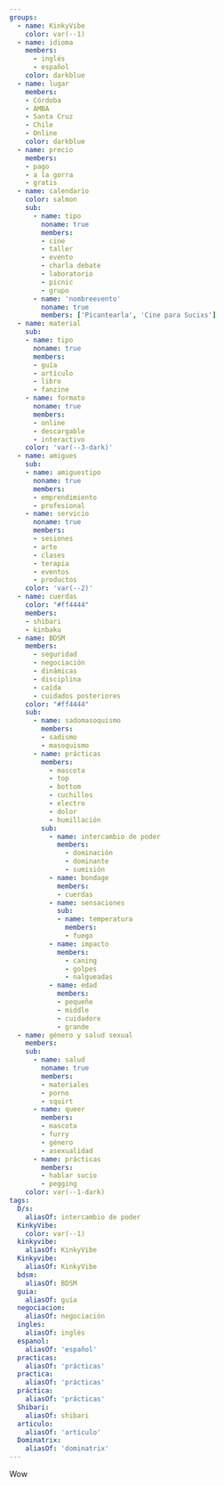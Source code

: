 ```yaml
---
groups:
  - name: KinkyVibe
    color: var(--1)
  - name: idioma
    members:
      - inglés
      - español
    color: darkblue
  - name: lugar
    members:
    - Córdoba
    - AMBA 
    - Santa Cruz
    - Chile
    - Online
    color: darkblue
  - name: precio
    members:
    - pago
    - a la gorra
    - gratis
  - name: calendario
    color: salmon
    sub:
      - name: tipo
        noname: true
        members: 
        - cine
        - taller
        - evento
        - charla debate
        - laboratorio
        - picnic
        - grupo
      - name: 'nombreevento'
        noname: true
        members: ['Picantearla', 'Cine para Sucixs']
  - name: material
    sub:
    - name: tipo
      noname: true
      members:  
      - guía
      - artículo
      - libro
      - fanzine
    - name: formato
      noname: true
      members:
      - online
      - descargable
      - interactivo
    color: 'var(--3-dark)'
  - name: amigues
    sub:
    - name: amiguestipo
      noname: true
      members: 
      - emprendimiento
      - profesional
    - name: servicio
      noname: true
      members:
      - sesiones 
      - arte
      - clases
      - terapia
      - eventos
      - productos
    color: 'var(--2)'
  - name: cuerdas
    color: "#ff4444"
    members:
    - shibari
    - kinbaku
  - name: BDSM
    members:
      - seguridad
      - negociación
      - dinámicas
      - disciplina
      - caída
      - cuidados posteriores
    color: "#ff4444"
    sub:
      - name: sadomasoquismo
        members: 
        - sadismo
        - masoquismo   
      - name: prácticas
        members:
          - mascota
          - top
          - bottom
          - cuchillos
          - electro
          - dolor
          - humillación
        sub:
          - name: intercambio de poder
            members:
              - dominación
              - dominante
              - sumisión
          - name: bondage
            members:
            - cuerdas 
          - name: sensaciones
            sub:
            - name: temperatura
              members: 
              - fuego
          - name: impacto
            members:
              - caning
              - golpes
              - nalgueadas
          - name: edad
            members: 
            - pequeñe
            - middle
            - cuidadore
            - grande 
  - name: género y salud sexual
    members:
    sub:
      - name: salud
        noname: true
        members:
        - materiales
        - porno
        - squirt
      - name: queer
        members: 
        - mascota
        - furry
        - género
        - asexualidad
      - name: prácticas
        members:
        - hablar sucio
        - pegging
    color: var(--1-dark)
tags:
  D/s:
    aliasOf: intercambio de poder
  KinkyVibe:
    color: var(--1)
  kinkyvibe:
    aliasOf: KinkyVibe
  Kinkyvibe:
    aliasOf: KinkyVibe
  bdsm:
    aliasOf: BDSM
  guia:
    aliasOf: guía
  negociacion:
    aliasOf: negociación
  ingles:
    aliasOf: inglés
  espanol:
    aliasOf: 'español'
  practicas:
    aliasOf: 'prácticas'
  practica:
    aliasOf: 'prácticas'
  práctica:
    aliasOf: 'prácticas'
  Shibari:
    aliasOf: shibari
  articulo:
    aliasOf: 'artículo'
  Dominatrix:
    aliasOf: 'dominatrix'
---
```


Wow
